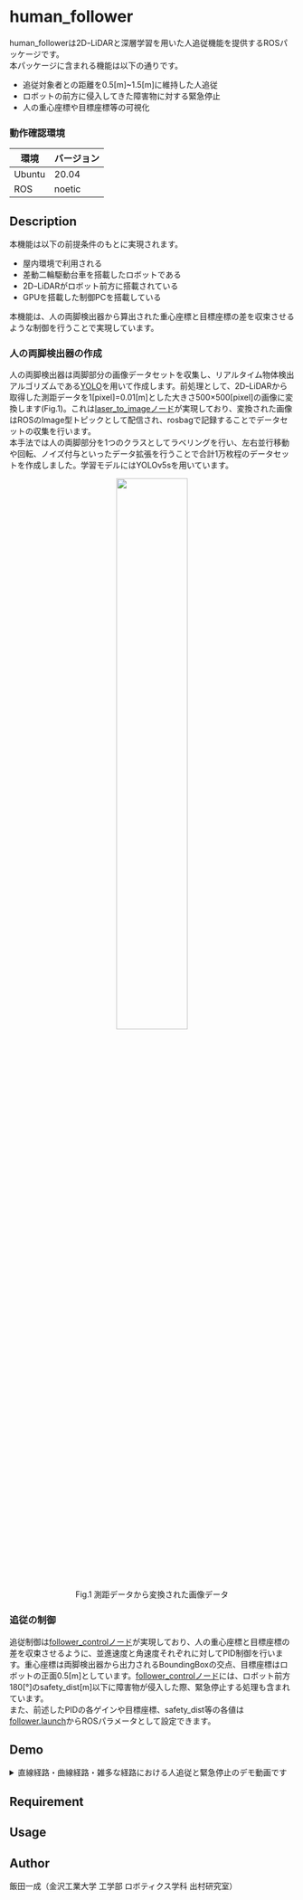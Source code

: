 # human_follower
human_followerは2DｰLiDARと深層学習を用いた人追従機能を提供するROSパッケージです。
<br>本パッケージに含まれる機能は以下の通りです。

- 追従対象者との距離を0.5[m]~1.5[m]に維持した人追従
- ロボットの前方に侵入してきた障害物に対する緊急停止
- 人の重心座標や目標座標等の可視化

### 動作確認環境

| 環境 | バージョン |
| --- | --- |
| Ubuntu | 20.04 |
| ROS | noetic |

## Description
本機能は以下の前提条件のもとに実現されます。

- 屋内環境で利用される
- 差動二輪駆動台車を搭載したロボットである
- 2DｰLiDARがロボット前方に搭載されている
- GPUを搭載した制御PCを搭載している

本機能は、人の両脚検出器から算出された重心座標と目標座標の差を収束させるような制御を行うことで実現しています。

### 人の両脚検出器の作成
人の両脚検出器は両脚部分の画像データセットを収集し、リアルタイム物体検出アルゴリズムである[YOLO](https://arxiv.org/pdf/1506.02640.pdf)を用いて作成します。前処理として、2DｰLiDARから取得した測距データを1[pixel]=0.01[m]とした大きさ500×500[pixel]の画像に変換します(Fig.1)。これは[laser_to_imageノード](scripts/laser_to_image.py)が実現しており、変換された画像はROSのImage型トピックとして配信され、rosbagで記録することでデータセットの収集を行います。
<br>本手法では人の両脚部分を1つのクラスとしてラベリングを行い、左右並行移動や回転、ノイズ付与といったデータ拡張を行うことで合計1万枚程のデータセットを作成しました。学習モデルにはYOLOv5sを用いています。

<p align="center">
  <img src="https://user-images.githubusercontent.com/45844173/220174203-4e2d7767-408c-456f-915c-e0088f67628d.png" width="50%">
</p>
<p align="center">
  Fig.1 測距データから変換された画像データ
</p>

### 追従の制御
追従制御は[follower_controlノード](scripts/follower_control.py)が実現しており、人の重心座標と目標座標の差を収束させるように、並進速度と角速度それぞれに対してPID制御を行います。重心座標は両脚検出器から出力されるBoundingBoxの交点、目標座標はロボットの正面0.5[m]としています。[follower_controlノード](scripts/follower_control.py)には、ロボット前方180[°]のsafety_dist[m]以下に障害物が侵入した際、緊急停止する処理も含まれています。
<br>また、前述したPIDの各ゲインや目標座標、safety_dist等の各値は[follower.launch](launch/follower.launch)からROSパラメータとして設定できます。

## Demo
<details>
<summary>直線経路・曲線経路・雑多な経路における人追従と緊急停止のデモ動画です</summary>

https://user-images.githubusercontent.com/45844173/220177958-479912c3-afe2-4eed-853c-c494167492e4.mp4
</details>


## Requirement


## Usage


## Author
飯田一成（金沢工業大学 工学部 ロボティクス学科 出村研究室）
